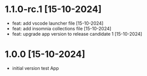 # 1.1.0-rc.1 [15-10-2024]
* feat: add vscode launcher file [15-10-2024]
* feat: add insomnia collections file [15-10-2024]
* feat: upgrade app version to release candidate 1 [15-10-2024]

# 1.0.0 [15-10-2024]
* initial version test App